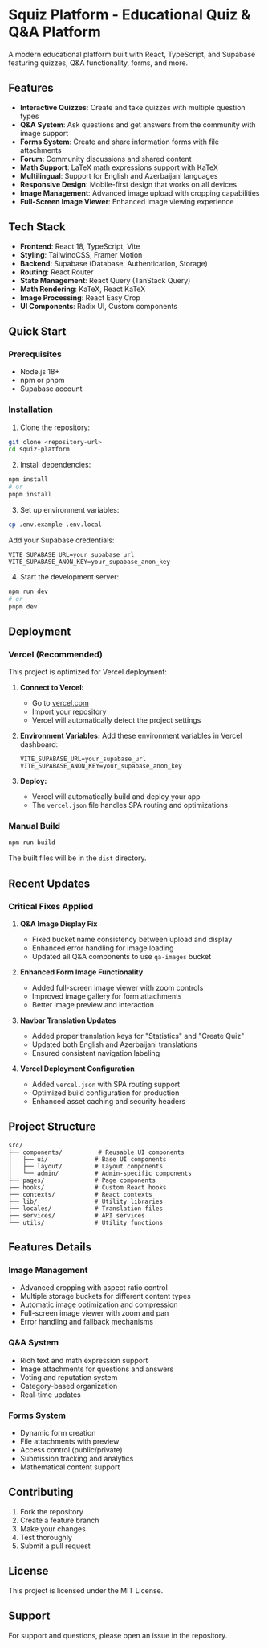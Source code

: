 # Squiz Platform - Educational Quiz & Q&A Platform

A modern educational platform built with React, TypeScript, and Supabase featuring quizzes, Q&A functionality, forms, and more.

## Features

- **Interactive Quizzes**: Create and take quizzes with multiple question types
- **Q&A System**: Ask questions and get answers from the community with image support
- **Forms System**: Create and share information forms with file attachments
- **Forum**: Community discussions and shared content
- **Math Support**: LaTeX math expressions support with KaTeX
- **Multilingual**: Support for English and Azerbaijani languages
- **Responsive Design**: Mobile-first design that works on all devices
- **Image Management**: Advanced image upload with cropping capabilities
- **Full-Screen Image Viewer**: Enhanced image viewing experience

## Tech Stack

- **Frontend**: React 18, TypeScript, Vite
- **Styling**: TailwindCSS, Framer Motion
- **Backend**: Supabase (Database, Authentication, Storage)
- **Routing**: React Router
- **State Management**: React Query (TanStack Query)
- **Math Rendering**: KaTeX, React KaTeX
- **Image Processing**: React Easy Crop
- **UI Components**: Radix UI, Custom components

## Quick Start

### Prerequisites

- Node.js 18+ 
- npm or pnpm
- Supabase account

### Installation

1. Clone the repository:
```bash
git clone <repository-url>
cd squiz-platform
```

2. Install dependencies:
```bash
npm install
# or
pnpm install
```

3. Set up environment variables:
```bash
cp .env.example .env.local
```

Add your Supabase credentials:
```
VITE_SUPABASE_URL=your_supabase_url
VITE_SUPABASE_ANON_KEY=your_supabase_anon_key
```

4. Start the development server:
```bash
npm run dev
# or
pnpm dev
```

## Deployment

### Vercel (Recommended)

This project is optimized for Vercel deployment:

1. **Connect to Vercel:**
   - Go to [vercel.com](https://vercel.com)
   - Import your repository
   - Vercel will automatically detect the project settings

2. **Environment Variables:**
   Add these environment variables in Vercel dashboard:
   ```
   VITE_SUPABASE_URL=your_supabase_url
   VITE_SUPABASE_ANON_KEY=your_supabase_anon_key
   ```

3. **Deploy:**
   - Vercel will automatically build and deploy your app
   - The `vercel.json` file handles SPA routing and optimizations

### Manual Build

```bash
npm run build
```

The built files will be in the `dist` directory.

## Recent Updates

### Critical Fixes Applied

1. **Q&A Image Display Fix**
   - Fixed bucket name consistency between upload and display
   - Enhanced error handling for image loading
   - Updated all Q&A components to use `qa-images` bucket

2. **Enhanced Form Image Functionality**
   - Added full-screen image viewer with zoom controls
   - Improved image gallery for form attachments
   - Better image preview and interaction

3. **Navbar Translation Updates**
   - Added proper translation keys for "Statistics" and "Create Quiz"
   - Updated both English and Azerbaijani translations
   - Ensured consistent navigation labeling

4. **Vercel Deployment Configuration**
   - Added `vercel.json` with SPA routing support
   - Optimized build configuration for production
   - Enhanced asset caching and security headers

## Project Structure

```
src/
├── components/          # Reusable UI components
│   ├── ui/             # Base UI components
│   ├── layout/         # Layout components
│   └── admin/          # Admin-specific components
├── pages/              # Page components
├── hooks/              # Custom React hooks
├── contexts/           # React contexts
├── lib/                # Utility libraries
├── locales/            # Translation files
├── services/           # API services
└── utils/              # Utility functions
```

## Features Details

### Image Management
- Advanced cropping with aspect ratio control
- Multiple storage buckets for different content types
- Automatic image optimization and compression
- Full-screen image viewer with zoom and pan
- Error handling and fallback mechanisms

### Q&A System
- Rich text and math expression support
- Image attachments for questions and answers
- Voting and reputation system
- Category-based organization
- Real-time updates

### Forms System
- Dynamic form creation
- File attachments with preview
- Access control (public/private)
- Submission tracking and analytics
- Mathematical content support

## Contributing

1. Fork the repository
2. Create a feature branch
3. Make your changes
4. Test thoroughly
5. Submit a pull request

## License

This project is licensed under the MIT License.

## Support

For support and questions, please open an issue in the repository.
